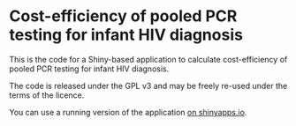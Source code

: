 # Cost-efficiency of pooled PCR testing for infant HIV diagnosis

This is the code for a Shiny-based application to calculate cost-efficiency of pooled PCR testing for infant HIV diagnosis.

The code is released under the GPL v3 and may be freely re-used under the terms of the licence.

You can use a running version of the application [on shinyapps.io](https://carivs.shinyapps.io/Calculator/).
